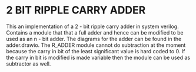 # 2 BIT RIPPLE CARRY ADDER

This an implementation of a 2 - bit ripple carry adder in system verilog. Contains a module that that a full adder and hence can be modified to be used as an n - bit adder. The diagrams for the adder can be found in the adder.drawio. The R_ADDER module cannot do subtraction at the moment because the carry in bit of the least significant value is hard coded to 0. If the carry in bit is modified is made variable then the module can be used as subtractor as well.  